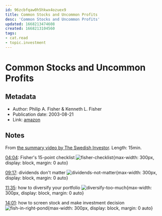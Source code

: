 ```yaml
---
id: 96zcbfqaw0h5hkwx4ozuex9
title: Common Stocks and Uncommon Profits
desc: 'Common Stocks and Uncommon Profits'
updated: 1668213474608
created: 1668213104560
tags:
- cat.read
- topic.investment
---
```

# Common Stocks and Uncommon Profits

## Metadata

- Author: Philip A. Fisher & Kenneth L. Fisher
- Publication date: 2003-08-21
- Link: [amazon](https://www.amazon.fr/Common-Stocks-Uncommon-Profits-Writings/dp/0471445509)

## Notes

From [the summary video by The Swedish Investor](https://www.youtube.com/watch?v=hyG6moy4LBA). Length: 15min.

[04:04](https://youtu.be/hyG6moy4LBA?t=244): Fisher's 15-point checklist ![fisher-checklist](https://ik.imagekit.io/casa/h7b-dendron/common_stocks_and_uncommo_time_244_u-KhtKBHi.png?ik-sdk-version=javascript-1.4.3&updatedAt=1668213056140){max-width: 300px, display: block, margin: 0 auto}


[09:17](https://youtu.be/hyG6moy4LBA?t=557): dividends don't matter ![dividends-not-matter](https://ik.imagekit.io/casa/h7b-dendron/common_stocks_and_uncommo_time_557_ZgEnGfZdM.png?ik-sdk-version=javascript-1.4.3&updatedAt=1668213056090){max-width: 300px, display: block, margin: 0 auto}


[11:35](https://youtu.be/hyG6moy4LBA?t=695): how to diversify your portfolio ![diversify-too-much](https://ik.imagekit.io/casa/h7b-dendron/common_stocks_and_uncommo_time_695_16enE8J4i.png?ik-sdk-version=javascript-1.4.3&updatedAt=1668213056004){max-width: 300px, display: block, margin: 0 auto}


[14:01](https://youtu.be/hyG6moy4LBA?t=841): how to screen stock and make investment decision ![fish-in-right-pond](https://ik.imagekit.io/casa/h7b-dendron/common_stocks_and_uncommo_time_841_5WhlIgWYu.png?ik-sdk-version=javascript-1.4.3&updatedAt=1668213056177){max-width: 300px, display: block, margin: 0 auto}
